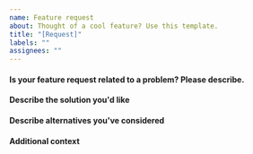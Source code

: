 ```yaml
---
name: Feature request
about: Thought of a cool feature? Use this template.
title: "[Request]"
labels: ""
assignees: ""
---
```


<!--
Please ensure that you have entered a title for this issue,
leaving `[Request]` there, so that this issue can be triaged by the bot.
Thanks for your cooperation!
-->

#### Is your feature request related to a problem? Please describe.

<!-- A clear and concise description of what the problem is. Ex. I'm always frustrated when [...] -->

#### Describe the solution you'd like

<!-- A clear and concise description of what you want to happen. -->

#### Describe alternatives you've considered

<!-- A clear and concise description of any alternative solutions or features you've considered. -->

#### Additional context

<!--
Add any other context or screenshots about the feature request here.
It is helpful to include things like Gcode command output, such as M503 here.
-->
